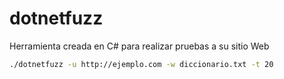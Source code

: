 # dotnetfuzz
Herramienta creada en C# para realizar pruebas a su sitio Web

```bash
./dotnetfuzz -u http://ejemplo.com -w diccionario.txt -t 20
```
